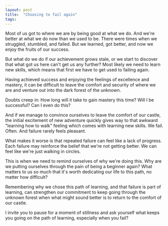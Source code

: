 ```yaml
---
layout: post
title:  "Choosing to fail again"
tags: 
---
```


Most of us got to where we are by being good at what we do. And we're better at what we do now than we used to be. There were times when we struggled, stumbled, and failed. But we learned, got better, and now we enjoy the fruits of our success.

But what do we do if our achievement grows stale, or we start to discover that what got us here can't get us any further? Most likely we need to learn new skills, which means that first we have to get used to failing again.

Having achieved success and enjoying the feelings of excellence and mastery, it can be difficult to leave the comfort and security of where we are and venture out into the dark forest of the unknown.

Doubts creep in: How long will it take to gain mastery this time? Will I be successful? Can I even do this?

And if we manage to convince ourselves to leave the comfort of our castle, the initial excitement of new adventure quickly gives way to that awkward "learning how to walk" feeling which comes with learning  new skills. We fail. Often. And failure rarely feels pleasant.

What makes it worse is that repeated failure can feel like a lack of progress. Each failure may reinforce the belief that we're not getting better. We can feel like we're just walking in circles.

This is when we need to remind ourselves of why we're doing this. Why are we putting ourselves through the pain of being a beginner again? What matters to us so much that it's worth dedicating our life to this path, no matter how difficult?

Remembering why we chose this path of learning, and that failure is part of learning, can strengthen our commitment to keep going through the unknown forest when what might sound better is to return to the comfort of our castle.

I invite you to pause for a moment of stillness and ask yourself what keeps you going on the path of learning, especially when you fail?